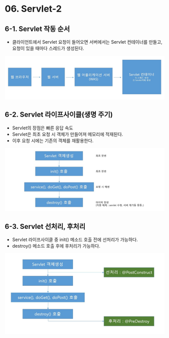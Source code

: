 # 06. Servlet-2

## 6-1. Servlet 작동 순서

* 클라이언트에서 Servlet 요청이 들어오면 서버에서는 Servlet 컨테이너를 만들고, 요청이 있을 때마다 스레드가 생성된다.

![6-1_java](./img/6-1_java.JPG)



## 6-2. Servlet 라이프사이클(생명 주기)

* Servlet의 장점은 빠른 응답 속도
* Servlet은 최초 요청 시 객체가 만들어져 메모리에 적재된다.
* 이후 요청 시에는 기존의 객체를 재활용한다.

![6-2_java](./img/6-2_java.JPG)



## 6-3. Servlet 선처리, 후처리

* Servlet 라이프사이클 중 init() 메소드 호출 전에 선처리가 가능하다.
* destroy() 메소드 호출 후에 후처리가 가능하다.

![6-3_java](./img/6-3_java.JPG)

